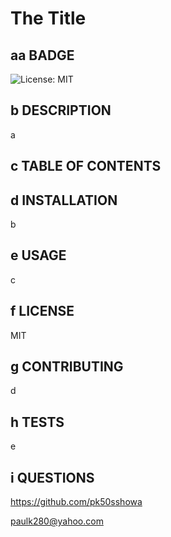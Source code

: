 # The Title

## aa BADGE
![License: MIT](https://img.shields.io/badge/License-MIT-yellow.svg)

## b DESCRIPTION
a

## c TABLE OF CONTENTS

## d INSTALLATION
b

## e USAGE
c

## f LICENSE
MIT

## g CONTRIBUTING
d

## h TESTS
e

## i QUESTIONS
https://github.com/pk50sshowa

[paulk280@yahoo.com](paulk280@yahoo.com)
